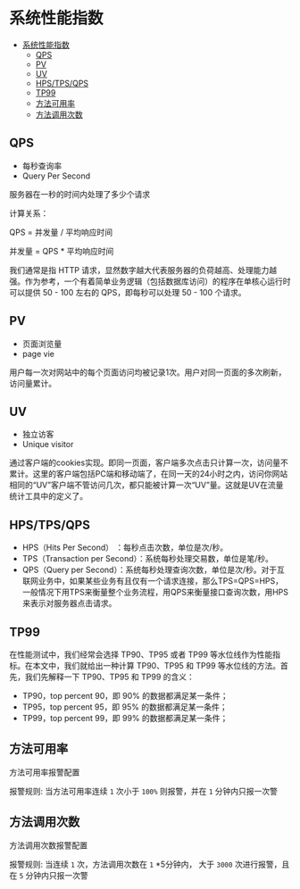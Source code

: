 # 系统性能指数

<!-- TOC -->

- [系统性能指数](#系统性能指数)
  - [QPS](#qps)
  - [PV](#pv)
  - [UV](#uv)
  - [HPS/TPS/QPS](#hpstpsqps)
  - [TP99](#tp99)
  - [方法可用率](#方法可用率)
  - [方法调用次数](#方法调用次数)

<!-- /TOC -->

## QPS

- 每秒查询率
- Query Per Second

服务器在一秒的时间内处理了多少个请求

计算关系：

QPS = 并发量 / 平均响应时间

并发量 = QPS * 平均响应时间

我们通常是指 HTTP 请求，显然数字越大代表服务器的负荷越高、处理能力越强。作为参考，一个有着简单业务逻辑（包括数据库访问）的程序在单核心运行时可以提供 50 - 100 左右的 QPS，即每秒可以处理 50 - 100 个请求。

## PV

- 页面浏览量
- page vie

用户每一次对网站中的每个页面访问均被记录1次。用户对同一页面的多次刷新，访问量累计。

## UV

- 独立访客
- Unique visitor

通过客户端的cookies实现。即同一页面，客户端多次点击只计算一次，访问量不累计。这里的客户端包括PC端和移动端了，在同一天的24小时之内，访问你网站相同的“UV”客户端不管访问几次，都只能被计算一次“UV”量。这就是UV在流量统计工具中的定义了。

## HPS/TPS/QPS

- HPS（Hits Per Second） ：每秒点击次数，单位是次/秒。
- TPS（Transaction per Second）：系统每秒处理交易数，单位是笔/秒。
- QPS（Query per Second）：系统每秒处理查询次数，单位是次/秒。对于互联网业务中，如果某些业务有且仅有一个请求连接，那么TPS=QPS=HPS，一般情况下用TPS来衡量整个业务流程，用QPS来衡量接口查询次数，用HPS来表示对服务器点击请求。

## TP99

在性能测试中，我们经常会选择 TP90、TP95 或者 TP99 等水位线作为性能指标。在本文中，我们就给出一种计算 TP90、TP95 和 TP99 等水位线的方法。首先，我们先解释一下 TP90、TP95 和 TP99 的含义：

- TP90，top percent 90，即 90% 的数据都满足某一条件；
- TP95，top percent 95，即 95% 的数据都满足某一条件；
- TP99，top percent 99，即 99% 的数据都满足某一条件；

## 方法可用率

方法可用率报警配置  

报警规则: 当方法可用率连续 `1` 次小于 `100%` 则报警，并在 `1` 分钟内只报一次警

## 方法调用次数

方法调用次数报警配置

报警规则: 当连续 `1` 次，方法调用次数在 `1` *5分钟内， 大于 `3000` 次进行报警，且在 `5` 分钟内只报一次警